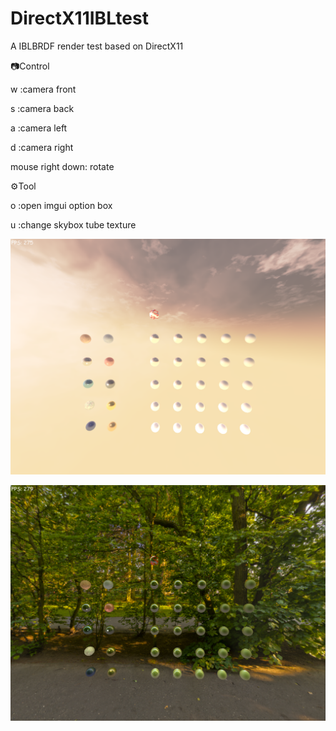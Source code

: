 # DirectX11IBLtest
A IBLBRDF render test based on DirectX11

📷Control

w :camera front

s :camera back

a :camera left

d :camera right

mouse right down: rotate

⚙️Tool

o :open imgui option box

u :change skybox tube texture

![image](https://github.com/firecrushpda/DirectX11IBLtest/blob/main/IBLtest/screenshot/1.png)

![image](https://github.com/firecrushpda/DirectX11IBLtest/blob/main/IBLtest/screenshot/2.png)
